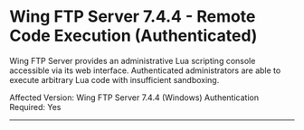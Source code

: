 # Wing FTP Server 7.4.4 - Remote Code Execution (Authenticated)
Wing FTP Server provides an administrative Lua scripting console accessible via its web interface. Authenticated administrators are able to execute arbitrary Lua code with insufficient sandboxing.

Affected Version: Wing FTP Server 7.4.4 (Windows)
Authentication Required: Yes

---

